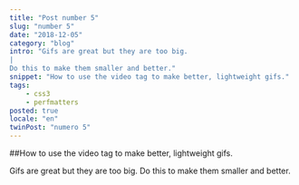```yaml
---
title: "Post number 5"
slug: "number 5"
date: "2018-12-05"
category: "blog"
intro: "Gifs are great but they are too big.
|
Do this to make them smaller and better."
snippet: "How to use the video tag to make better, lightweight gifs."
tags:
    - css3
    - perfmatters
posted: true
locale: "en"
twinPost: "numero 5"
---
```


##How to use the video tag to make better, lightweight gifs.

Gifs are great but they are too big. Do this to make them smaller and better.